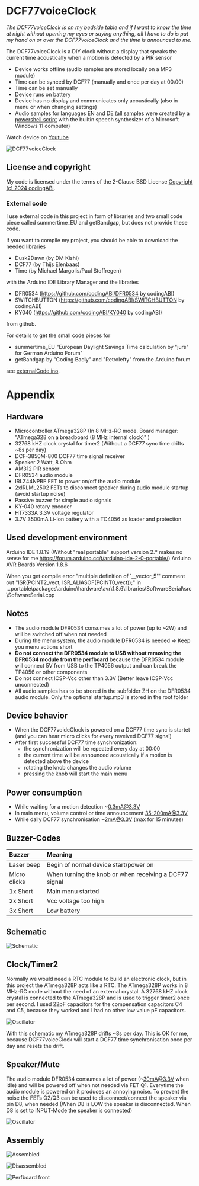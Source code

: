 # DCF77voiceClock
*The DCF77voiceClock is on my bedside table and if I want to know the time at night without opening my eyes or saying anything, all I have to do is put my hand on or over the DCF77voiceClock and the time is announced to me.*

The DCF77voiceClock is a DIY clock without a display that speaks the current time acoustically when a motion is detected by a PIR sensor
- Device works offline (audio samples are stored locally on a MP3 module)
- Time can be synced by DCF77 (manually and once per day at 00:00)
- Time can be set manually
- Device runs on battery
- Device has no display and communicates only acoustically (also in menu or when changing settings)
- Audio samples for languages EN and DE ([all samples](assets/ZH) were created by a [powershell script](assets/makeAudioSamples.ps1) with the builtin speech synthesizer of a Microsoft Windows 11 computer)

Watch device on [Youtube](https://youtu.be/HLoVj9araNE)

![DCF77voiceClock](assets/images/DCF77voiceClock.jpg)

## License and copyright
My code is licensed under the terms of the 2-Clause BSD License [Copyright (c) 2024 codingABI](LICENSE). 

### External code
I use external code in this project in form of libraries and two small
code piece called summertime_EU and getBandgap, but does not provide these code.

If you want to compile my project, you should be able to download the needed libraries

- Dusk2Dawn (by DM Kishi)
- DCF77 (by Thijs Elenbaas)
- Time (by Michael Margolis/Paul Stoffregen)

with the Arduino IDE Library Manager and the libraries

- DFR0534 (https://github.com/codingABI/DFR0534 by codingABI)
- SWITCHBUTTON (https://github.com/codingABI/SWITCHBUTTON by codingABI)
- KY040 (https://github.com/codingABI/KY040 by codingABI)

from github.

For details to get the small code pieces for

- summertime_EU "European Daylight Savings Time calculation by "jurs" for German Arduino Forum"
- getBandgap by "Coding Badly" and "Retrolefty" from the Arduino forum

see [externalCode.ino](DCF77voiceClock/externalCode.ino).

# Appendix

## Hardware
- Microcontroller ATmega328P (In 8 MHz-RC mode. Board manager: "ATmega328 on a breadboard (8 MHz internal clock)" )
- 32768 kHZ clock crystal for timer2 (Without a DCF77 sync time drifts ~8s per day)
- DCF-3850M-800 DCF77 time signal receiver
- Speaker 2 Watt, 8 Ohm
- AM312 PIR sensor
- DFR0534 audio module
- IRLZ44NPBF FET to power on/off the audio module
- 2xIRLML2502 FETs to disconnect speaker during audio module startup (avoid startup noise)
- Passive buzzer for simple audio signals
- KY-040 rotary encoder
- HT7333A 3.3V voltage regulator
- 3.7V 3500mA Li-Ion battery with a TC4056 as loader and protection

## Used development environment 
Arduino IDE 1.8.19 (Without "real portable" support version 2.* makes no sense for me https://forum.arduino.cc/t/arduino-ide-2-0-portable/)
Arduino AVR Boards Version 1.8.6

When you get compile error "multiple definition of `__vector_5'" comment out "ISR(PCINT2_vect, ISR_ALIASOF(PCINT0_vect));" in ...portable\packages\arduino\hardware\avr\1.8.6\libraries\SoftwareSerial\src\SoftwareSerial.cpp

## Notes
- The audio module DFR0534 consumes a lot of power (up to ~2W) and will be switched off when not needed
- During the menu system, the audio module DFR0534 is needed => Keep you menu actions short
- **Do not connect the DFR0534 module to USB without removing the DFR0534 module from the perfboard** because the DFR0534 module will connect 5V from USB to the TP4056 output and can break the TP4056 or other components 
- Do not connect ICSP-Vcc other than 3.3V (Better leave ICSP-Vcc unconnected)
- All audio samples has to be strored in the subfolder ZH on the DFR0534 audio module. Only the optional startup.mp3 is stored in the root folder
  
## Device behavior
- When the DCF77voideClock is powered on a DCF77 time sync is startet (and you can hear micro clicks for every reveived DCF77 signal)
- After first successful DCF77 time synchronization:
  - the synchronization will be repeated every day at 00:00
  - the current time will be announced acoustically if a motion is detected above the device  
  - rotating the knob changes the audio volume
  - pressing the knob will start the main menu

## Power consumption

- While waiting for a motion detection ~0.3mA@3.3V
- In main menu, volume control or time announcement 35-200mA@3.3V
- While daily DCF77 synchronisation ~2mA@3.3V (max for 15 minutes)

## Buzzer-Codes
| Buzzer | Meaning |
| :---  | :--- |
| Laser beep  | Begin of normal device start/power on |
| Micro clicks | When turning the knob or when receiving a DCF77 signal |
| 1x Short  | Main menu started |
| 2x Short  | Vcc voltage too high |
| 3x Short  | Low battery |

## Schematic

![Schematic](assets/images/Schematic.png)

## Clock/Timer2

Normally we would need a RTC module to build an electronic clock, but in this project the ATmega328P acts like a RTC. The ATmega328P works in 8 MHz-RC mode without the need of an external crystal. A 32768 kHZ clock crystal is connected to the ATmega328P and is used to trigger timer2 once per second. I used 22pF capacitors for the compensation capacitors C4 and C5, because they worked and I had no other low value pF capacitors. 

![Oscillator](assets/images/Crystal.png)

With this schematic my ATmega328P drifts ~8s per day. This is OK for me, because DCF77voiceClock will start a DCF77 time synchronisation once per day and resets the drift.

## Speaker/Mute

The audio module DFR0534 consumes a lot of power (~30mA@3.3V when idle) and will be powered off when not needed via FET Q1. Everytime the audio module is powered on it produces an annoying noise. To prevent the noise the FETs Q2/Q3 can be used to disconnect/connect the speaker via pin D8, when needed (When D8 is LOW the speaker is disconnected. When D8 is set to INPUT-Mode the speaker is connected)

![Oscillator](assets/images/Speaker.png)

## Assembly

![Assembled](assets/images/Assembled.jpg)

![Disassembled](assets/images/Disassembled.jpg)

![Perfboard front](assets/images/Perfboard_Front.jpg)
